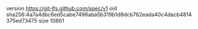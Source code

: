 version https://git-lfs.github.com/spec/v1
oid sha256:4a7a4dbc6ed5cabe7498aba5b319b1d8dcb762eada40c4dacb4814375ed73475
size 10861
